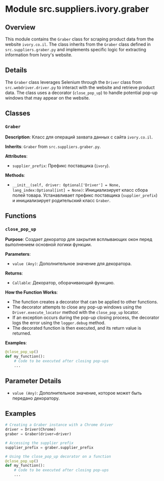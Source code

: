 # Module src.suppliers.ivory.graber
## Overview

This module contains the `Graber` class for scraping product data from the website `ivory.co.il`. The class inherits from the `Graber` class defined in `src.suppliers.graber.py` and implements specific logic for extracting information from Ivory's website. 

## Details

The `Graber` class leverages Selenium through the `Driver` class from `src.webdriver.driver.py` to interact with the website and retrieve product data. The class uses a decorator (`close_pop_up`) to handle potential pop-up windows that may appear on the website.

## Classes

### `Graber`

**Description**: Класс для операций захвата данных с сайта `ivory.co.il`.

**Inherits**: `Graber` from `src.suppliers.graber.py`.

**Attributes**:

- `supplier_prefix`: Префикс поставщика (`ivory`).

**Methods**:

- `__init__(self, driver: Optional['Driver'] = None, lang_index:Optional[int] = None)`: Инициализирует класс сбора полей товара. Устанавливает префикс поставщика (`supplier_prefix`) и инициализирует родительский класс `Graber`.

## Functions

### `close_pop_up` 

**Purpose**: Создает декоратор для закрытия всплывающих окон перед выполнением основной логики функции.

**Parameters**:

- `value (Any)`: Дополнительное значение для декоратора.

**Returns**:

- `Callable`: Декоратор, оборачивающий функцию.

**How the Function Works**:

- The function creates a decorator that can be applied to other functions.
- The decorator attempts to close any pop-up windows using the `Driver.execute_locator` method with the `close_pop_up` locator.
- If an exception occurs during the pop-up closing process, the decorator logs the error using the `logger.debug` method.
- The decorated function is then executed, and its return value is returned.

**Examples**:

```python
@close_pop_up()
def my_function():
    # Code to be executed after closing pop-ups
    ...
```


## Parameter Details

- `value (Any)`: Дополнительное значение, которое может быть передано декоратору. 

## Examples

```python
# Creating a Graber instance with a Chrome driver
driver = Driver(Chrome)
graber = Graber(driver=driver)

# Accessing the supplier prefix
supplier_prefix = graber.supplier_prefix 

# Using the close_pop_up decorator on a function
@close_pop_up()
def my_function():
    # Code to be executed after closing pop-ups
    ...